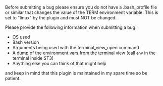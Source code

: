 Before submitting a bug please ensure you do not have a .bash_profile file or similar that changes the value of the TERM environment variable. This is set to "linux" by the plugin and must NOT be changed.

Please provide the following information when submitting a bug:

* OS used
* Bash version
* Arguments being used with the terminal_view_open command
* A dump of the environment vars from the terminal view (call `env` in the terminal inside ST3)
* Anything else you can think of that might help

and keep in mind that this plugin is maintained in my spare time so be patient.
